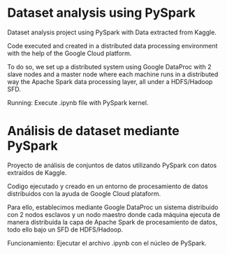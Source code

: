 # Dataset analysis using PySpark

Dataset analysis project using PySpark with Data extracted from Kaggle.

Code executed and created in a distributed data processing environment with the help of the Google Cloud platform.

To do so, we set up a distributed system using Google DataProc with 2 slave nodes and a master node where each machine runs in a distributed way the Apache Spark data processing layer, all under a HDFS/Hadoop SFD.

Running: Execute .ipynb file with PySpark kernel.

# Análisis de dataset mediante PySpark

Proyecto de análisis de conjuntos de datos utilizando PySpark con datos extraídos de Kaggle.

Codigo ejecutado y creado en un entorno de procesamiento de datos distribuidos con la ayuda de Google Cloud plataform.

Para ello, establecimos mediante Google DataProc un sistema distribuido con 2 nodos esclavos y un nodo maestro donde cada máquina ejecuta de manera distribuida
la capa de Apache Spark de procesamiento de datos, todo ello bajo un SFD de HDFS/Hadoop.

Funcionamiento: Ejecutar el archivo .ipynb con el núcleo de PySpark.